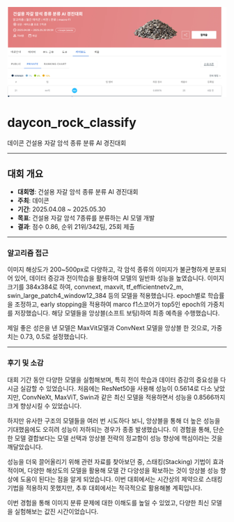 ![image](daycon.png)
# daycon_rock_classify
데이콘 건설용 자갈 암석 종류 분류 AI 경진대회

---

## 대회 개요
- **대회명**: 건설용 자갈 암석 종류 분류 AI 경진대회
- **주최**: 데이콘
- **기간**: 2025.04.08 ~ 2025.05.30
- **목표**: 건설용 자갈 암석 7종류를 분류하는 AI 모델 개발
- **결과**: 점수 0.86, 순위 21위/342팀, 25회 제출

---


### 알고리즘 접근
이미지 해상도가 200~500px로 다양하고, 각 암석 종류의 이미지가 불균형하게 분포되어 있어, 데이터 증강과 전이학습을 활용하여 모델의 일반화 성능을 높였습니다. 이미지 크기를 384x384로 하여, convnext, maxvit, tf_efficientnetv2_m, swin_large_patch4_window12_384 등의 모델을 적용했습니다.
epoch별로 학습률을 조정하고, early stopping을 적용하여 marco f1스코어가 top5인 epoch의 가중치를 저장했습니다.
해당 모델들을 앙상블(소프트 보팅)하여 최종 예측을 수행했습니다.

제일 좋은 성은을 낸 모델은 MaxVit모델과 ConvNext 모델을 앙상블 한 것으로, 가중치는 0.73, 0.5로 설정했습니다.

---

### 후기 및 소감
대회 기간 동안 다양한 모델을 실험해보며, 특히 전이 학습과 데이터 증강의 중요성을 다시금 실감할 수 있었습니다.
처음에는 ResNet50을 사용해 성능이 0.5614로 다소 낮았지만, ConvNeXt, MaxViT, Swin과 같은 최신 모델을 적용하면서 성능을 0.8566까지 크게 향상시킬 수 있었습니다.

하지만 유사한 구조의 모델들을 여러 번 시도하다 보니, 앙상블을 통해 더 높은 성능을 기대했음에도 오히려 성능이 저하되는 경우가 종종 발생했습니다. 이 경험을 통해, 단순한 모델 결합보다는 모델 선택과 앙상블 전략의 정교함이 성능 향상에 핵심이라는 것을 깨달았습니다.

성능을 더욱 끌어올리기 위해 관련 자료를 찾아보던 중, 스태킹(Stacking) 기법이 효과적이며, 다양한 해상도의 모델을 활용해 모델 간 다양성을 확보하는 것이 앙상블 성능 향상에 도움이 된다는 점을 알게 되었습니다. 이번 대회에서는 시간상의 제약으로 스태킹 기법을 적용하지 못했지만, 추후 대회에서는 적극적으로 활용해볼 계획입니다.

이번 경험을 통해 이미지 분류 문제에 대한 이해도를 높일 수 있었고, 다양한 최신 모델을 실험해보는 값진 시간이었습니다.


